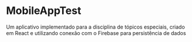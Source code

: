 # MobileAppTest
Um aplicativo implementado para a disciplina de tópicos especiais, criado em React e utilizando conexão com o Firebase para persistência de dados
